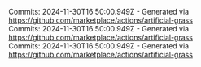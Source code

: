 Commits: 2024-11-30T16:50:00.949Z - Generated via https://github.com/marketplace/actions/artificial-grass
<br>
Commits: 2024-11-30T16:50:00.949Z - Generated via https://github.com/marketplace/actions/artificial-grass
<br>
Commits: 2024-11-30T16:50:00.949Z - Generated via https://github.com/marketplace/actions/artificial-grass
<br>
